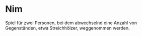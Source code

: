 # Nim
Spiel für zwei Personen, bei dem abwechselnd eine Anzahl von Gegenständen, etwa Streichhölzer, weggenommen werden.
